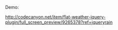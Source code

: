 Demo:

http://codecanyon.net/item/flat-weather-jquery-plugin/full_screen_preview/9265378?ref=jqueryrain